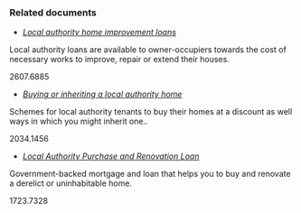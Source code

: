 ###  Related documents

  * [ _Local authority home improvement loans_ ](/en/housing/housing-grants-and-schemes/local-authority-housing-grants-and-supports/local-authority-home-improvement-loans/)

Local authority loans are available to owner-occupiers towards the cost of
necessary works to improve, repair or extend their houses.

2607.6885

  * [ _Buying or inheriting a local authority home_ ](/en/housing/local-authority-and-social-housing/buying-or-inheriting-a-local-authority-home/)

Schemes for local authority tenants to buy their homes at a discount as well
ways in which you might inherit one..

2034.1456

  * [ _Local Authority Purchase and Renovation Loan_ ](/en/housing/owning-a-home/help-with-buying-a-home/local-authority-purchase-and-renovation-loan/)

Government-backed mortgage and loan that helps you to buy and renovate a
derelict or uninhabitable home.

1723.7328

